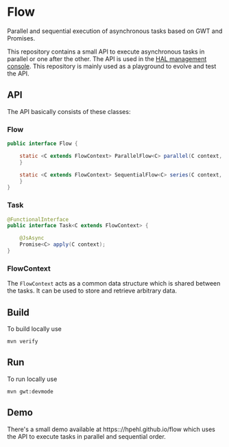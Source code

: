 # Flow 

Parallel and sequential execution of asynchronous tasks based on GWT and Promises. 

This repository contains a small API to execute asynchronous tasks in parallel or one after the other. The API is used in the [HAL management console](https://hal.github.io). This repository is mainly used as a playground to evolve and test the API.  

## API 

The API basically consists of these classes:

### Flow

```java
public interface Flow {

    static <C extends FlowContext> ParallelFlow<C> parallel(C context, List<Task<C>> tasks) {
    }

    static <C extends FlowContext> SequentialFlow<C> series(C context, List<Task<C>> tasks) {
    }
}
```

### Task

```java
@FunctionalInterface
public interface Task<C extends FlowContext> {

    @JsAsync
    Promise<C> apply(C context);
}
```

### FlowContext

The `FlowContext` acts as a common data structure which is shared between the tasks. It can be used to store and retrieve arbitrary data. 

## Build

To build locally use

```shell
mvn verify
```

## Run

To run locally use 

```shell
mvn gwt:devmode
```

## Demo

There's a small demo available at https:://hpehl.github.io/flow which uses the API to execute tasks in parallel and sequential order. 
